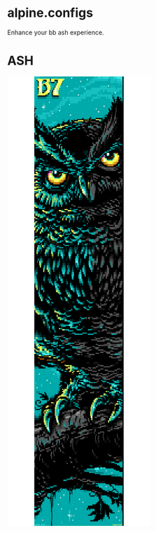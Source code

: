 # alpine.configs
Enhance your bb ash experience.

# ASH
![alpine.configs Honeybadger](/.ungenannt_nachteule.ANS.png)
